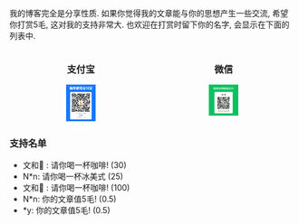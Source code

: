 我的博客完全是分享性质.
如果你觉得我的文章能与你的思想产生一些交流, 希望你打赏5毛, 这对我的支持非常大.
也欢迎在打赏时留下你的名字, 会显示在下面的列表中.

<div style="display: flex; justify-content: space-between;">
  <div style="flex: 1; text-align: center; padding: 0 100px;">
    <h3>支付宝</h3>
    <img src="../coffee/ali5mao.jpg" alt="alipay" style="width: 100%;">
  </div>
  <div style="flex: 1; text-align: center; padding: 0 100px;">
    <h3>微信</h3>
    <img src="../coffee/wechat5mao.jpg" alt="wechat" style="width: 100%;">
  </div>
</div>

### 支持名单

+ 文和🍉 : 请你喝一杯咖啡! (30)
+ N*n: 请你喝一杯冰美式 (25)
+ 文和🍉 : 请你喝一杯咖啡! (100)
+ N*n: 你的文章值5毛! (0.5)
+ *y: 你的文章值5毛! (0.5)